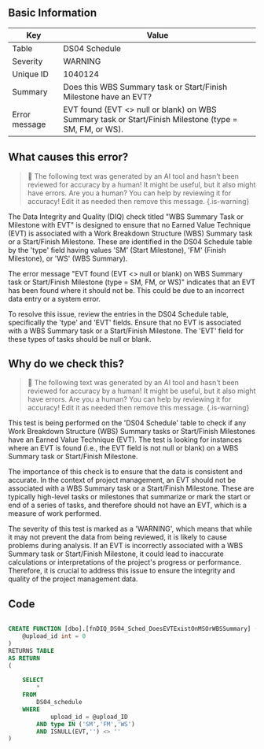 ## Basic Information
| Key         | Value          |
|-------------|----------------|
| Table       | DS04 Schedule |
| Severity    | WARNING |
| Unique ID   | 1040124   |
| Summary     | Does this WBS Summary task or Start/Finish Milestone have an EVT? |
| Error message | EVT found (EVT <> null or blank) on WBS Summary task or Start/Finish Milestone (type = SM, FM, or WS). |

## What causes this error?

> :robot: The following text was generated by an AI tool and hasn't been reviewed for accuracy by a human! It might be useful, but it also might have errors. Are you a human? You can help by reviewing it for accuracy! Edit it as needed then remove this message.
{.is-warning}

The Data Integrity and Quality (DIQ) check titled "WBS Summary Task or Milestone with EVT" is designed to ensure that no Earned Value Technique (EVT) is associated with a Work Breakdown Structure (WBS) Summary task or a Start/Finish Milestone. These are identified in the DS04 Schedule table by the 'type' field having values 'SM' (Start Milestone), 'FM' (Finish Milestone), or 'WS' (WBS Summary).

The error message "EVT found (EVT <> null or blank) on WBS Summary task or Start/Finish Milestone (type = SM, FM, or WS)" indicates that an EVT has been found where it should not be. This could be due to an incorrect data entry or a system error.

To resolve this issue, review the entries in the DS04 Schedule table, specifically the 'type' and 'EVT' fields. Ensure that no EVT is associated with a WBS Summary task or a Start/Finish Milestone. The 'EVT' field for these types of tasks should be null or blank.
## Why do we check this?

> :robot: The following text was generated by an AI tool and hasn't been reviewed for accuracy by a human! It might be useful, but it also might have errors. Are you a human? You can help by reviewing it for accuracy! Edit it as needed then remove this message.
{.is-warning}

This test is being performed on the 'DS04 Schedule' table to check if any Work Breakdown Structure (WBS) Summary tasks or Start/Finish Milestones have an Earned Value Technique (EVT). The test is looking for instances where an EVT is found (i.e., the EVT field is not null or blank) on a WBS Summary task or Start/Finish Milestone. 

The importance of this check is to ensure that the data is consistent and accurate. In the context of project management, an EVT should not be associated with a WBS Summary task or a Start/Finish Milestone. These are typically high-level tasks or milestones that summarize or mark the start or end of a series of tasks, and therefore should not have an EVT, which is a measure of work performed. 

The severity of this test is marked as a 'WARNING', which means that while it may not prevent the data from being reviewed, it is likely to cause problems during analysis. If an EVT is incorrectly associated with a WBS Summary task or Start/Finish Milestone, it could lead to inaccurate calculations or interpretations of the project's progress or performance. Therefore, it is crucial to address this issue to ensure the integrity and quality of the project management data.
## Code

```sql

CREATE FUNCTION [dbo].[fnDIQ_DS04_Sched_DoesEVTExistOnMSOrWBSSummary] (
	@upload_id int = 0
)
RETURNS TABLE
AS RETURN
(
	
	SELECT
		*
	FROM
		DS04_schedule
	WHERE
			upload_id = @upload_ID
		AND type IN ('SM','FM','WS')
		AND ISNULL(EVT,'') <> ''
)
```
